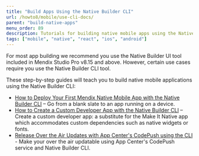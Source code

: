 ```yaml
---
title: "Build Apps Using the Native Builder CLI"
url: /howto8/mobile/use-cli-docs/
parent: "build-native-apps"
menu_order: 89
description: Tutorials for building native mobile apps using the Native Builder CLI.
tags: ["mobile", "native", "react", "ios", "android"]
---
```


For most app building  we recommend you use the Native Builder UI tool included in Mendix Studio Pro v8.15 and above. However, certain use cases require you use the Native Builder CLI tool. 

These step-by-step guides will teach you to build native mobile applications using the Native Builder CLI:

* [How to Deploy Your First Mendix Native Mobile App with the Native Builder CLI](/howto8/mobile/deploying-native-app-cli/) – Go from a blank slate to an app running on a device.
* [How to Create a Custom Developer App with the Native Builder CLI](/howto8/mobile/how-to-devapps-cli/) – Create a custom developer app: a substitute for the Make It Native app which accommodates custom dependencies such as native widgets or fonts.
* [Release Over the Air Updates with App Center's CodePush using the CLI](/howto8/mobile/how-to-ota-cli/) - Make your over the air updatable using App Center's CodePush service and Native Builder CLI.

